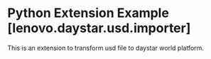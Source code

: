 # Python Extension Example [lenovo.daystar.usd.importer]

This is an extension to transform usd file to daystar world platform. 

